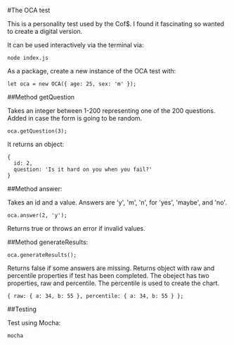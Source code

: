 #The OCA test

This is a personality test used by the Cof$. I found it fascinating so wanted to create a digital version.

It can be used interactively via the terminal via:

```
node index.js
```

As a package, create a new instance of the OCA test with:

```
let oca = new OCA({ age: 25, sex: 'm' });
```

##Method getQuestion

Takes an integer between 1-200 representing one of the 200 questions. Added in case the form is going to be random.

```
oca.getQuestion(3);
```

It returns an object:

```
{
  id: 2,
  question: 'Is it hard on you when you fail?'
}
```

##Method answer:

Takes an id and a value. Answers are 'y', 'm', 'n', for 'yes', 'maybe', and 'no'.

```
oca.answer(2, 'y');
```

Returns true or throws an error if invalid values.

##Method generateResults:

```
oca.generateResults();
```

Returns false if some answers are missing. Returns object with raw and percentile properties if test has been completed. The obeject has two properties, raw and percentile. The percentile is used to create the chart.

```
{ raw: { a: 34, b: 55 }, percentile: { a: 34, b: 55 } };
```

##Testing

Test using Mocha:

```
mocha
```
